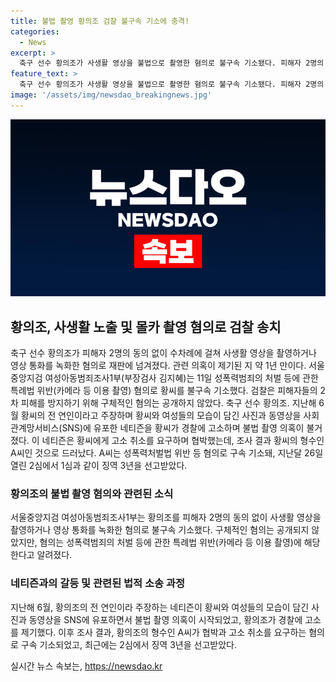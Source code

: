 ```yaml
---
title: 불법 촬영 황의조 검찰 불구속 기소에 충격!
categories:
  - News
excerpt: >
  축구 선수 황의조가 사생활 영상을 불법으로 촬영한 혐의로 불구속 기소됐다. 피해자 2명의 2차 피해 방지를 위해 구체적 혐의는 공개되지 않았다. 지난해 황씨의 전 연인이자 형수 A씨가 황씨와 여성들의 사진과 동영상을 SNS에 유포한 후 황씨에게 협박을 했으며, A씨는 지난달 성폭력범죄로 징역 3년을 선고받았다.
feature_text: >
  축구 선수 황의조가 사생활 영상을 불법으로 촬영한 혐의로 불구속 기소됐다. 피해자 2명의 2차 피해 방지를 위해 구체적 혐의는 공개되지 않았다. 지난해 황씨의 전 연인이자 형수 A씨가 황씨와 여성들의 사진과 동영상을 SNS에 유포한 후 황씨에게 협박을 했으며, A씨는 지난달 성폭력범죄로 징역 3년을 선고받았다.
image: '/assets/img/newsdao_breakingnews.jpg'
---
```


<p><img src="/assets/img/newsdao_breakingnews.jpg" alt="ranknews 속보" /></p>

<h2 data-ke-size="size26">황의조, 사생활 노출 및 몰카 촬영 혐의로 검찰 송치</h2>

<p data-ke-size="size16">축구 선수 황의조가 피해자 2명의 동의 없이 수차례에 걸쳐 사생활 영상을 촬영하거나 영상 통화를 녹화한 혐의로 재판에 넘겨졌다. 관련 의혹이 제기된 지 약 1년 만이다. 서울중앙지검 여성아동범죄조사1부(부장검사 김지혜)는 11일 성폭력범죄의 처벌 등에 관한 특례법 위반(카메라 등 이용 촬영) 혐의로 황씨를 불구속 기소했다. 검찰은 피해자들의 2차 피해를 방지하기 위해 구체적인 혐의는 공개하지 않았다. 축구 선수 황의조.  지난해 6월 황씨의 전 연인이라고 주장하며 황씨와 여성들의 모습이 담긴 사진과 동영상을 사회관계망서비스(SNS)에 유포한 네티즌을 황씨가 경찰에 고소하며 불법 촬영 의혹이 불거졌다. 이 네티즌은 황씨에게 고소 취소를 요구하며 협박했는데, 조사 결과 황씨의 형수인 A씨인 것으로 드러났다. A씨는 성폭력처벌법 위반 등 혐의로 구속 기소돼, 지난달 26일 열린 2심에서 1심과 같이 징역 3년을 선고받았다.</p>

<h3>황의조의 불법 촬영 혐의와 관련된 소식</h3>

<p data-ke-size="size16">서울중앙지검 여성아동범죄조사1부는 황의조를 피해자 2명의 동의 없이 사생활 영상을 촬영하거나 영상 통화를 녹화한 혐의로 불구속 기소했다. 구체적인 혐의는 공개되지 않았지만, 혐의는 성폭력범죄의 처벌 등에 관한 특례법 위반(카메라 등 이용 촬영)에 해당한다고 알려졌다.</p>

<h3>네티즌과의 갈등 및 관련된 법적 소송 과정</h3>

<p data-ke-size="size16">지난해 6월, 황의조의 전 연인이라 주장하는 네티즌이 황씨와 여성들의 모습이 담긴 사진과 동영상을 SNS에 유포하면서 불법 촬영 의혹이 시작되었고, 황의조가 경찰에 고소를 제기했다. 이후 조사 결과, 황의조의 형수인 A씨가 협박과 고소 취소를 요구하는 혐의로 구속 기소되었고, 최근에는 2심에서 징역 3년을 선고받았다.</p>
실시간 뉴스 속보는, <a href="https://newsdao.kr" rel="dofollow">https://newsdao.kr</a>


